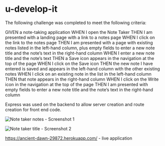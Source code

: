 # u-develop-it

The following challenge was completed to meet the following criteria:

GIVEN a note-taking application
WHEN I open the Note Taker
THEN I am presented with a landing page with a link to a notes page
WHEN I click on the link to the notes page
THEN I am presented with a page with existing notes listed in the left-hand column, plus empty fields to enter a new note title and the note’s text in the right-hand column
WHEN I enter a new note title and the note’s text
THEN a Save icon appears in the navigation at the top of the page
WHEN I click on the Save icon
THEN the new note I have entered is saved and appears in the left-hand column with the other existing notes
WHEN I click on an existing note in the list in the left-hand column
THEN that note appears in the right-hand column
WHEN I click on the Write icon in the navigation at the top of the page
THEN I am presented with empty fields to enter a new note title and the note’s text in the right-hand column

Express was used on the backend to allow server creation and route creation for front end code. 

![Note taker notes](https://user-images.githubusercontent.com/79546270/124064336-6466d400-d9e9-11eb-9619-6d2668e2cdbe.JPG) - Screenshot 1

![Note taker title](https://user-images.githubusercontent.com/79546270/124064346-6af54b80-d9e9-11eb-9e96-4ca3203cbd02.JPG) - Screenshot 2

https://ancient-dawn-29872.herokuapp.com/ - live application

